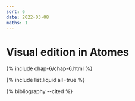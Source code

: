 ```yaml
---
sort: 6
date: 2022-03-08
maths: 1
---
```


# Visual edition in Atomes

{% include chap-6/chap-6.html %}

{% include list.liquid all=true %}

{% bibliography --cited %}
